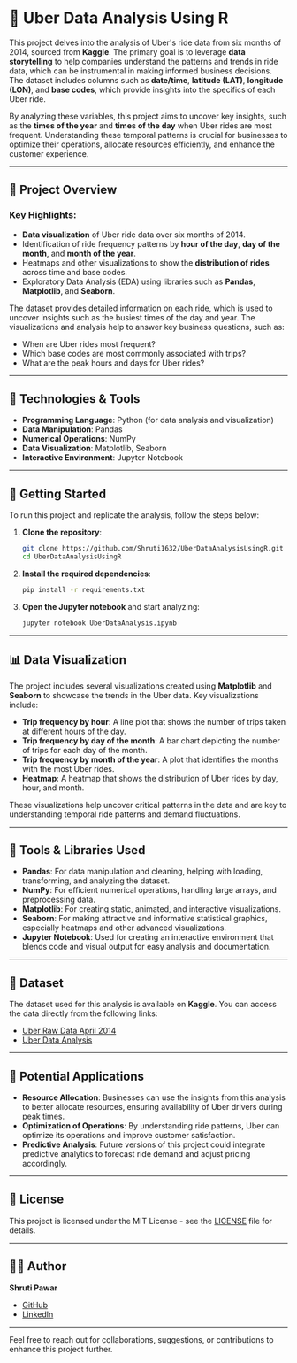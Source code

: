 # 🚖 Uber Data Analysis Using R

This project delves into the analysis of Uber's ride data from six months of 2014, sourced from **Kaggle**. The primary goal is to leverage **data storytelling** to help companies understand the patterns and trends in ride data, which can be instrumental in making informed business decisions. The dataset includes columns such as **date/time**, **latitude (LAT)**, **longitude (LON)**, and **base codes**, which provide insights into the specifics of each Uber ride.

By analyzing these variables, this project aims to uncover key insights, such as the **times of the year** and **times of the day** when Uber rides are most frequent. Understanding these temporal patterns is crucial for businesses to optimize their operations, allocate resources efficiently, and enhance the customer experience.

---

## 📌 Project Overview

### Key Highlights:
- **Data visualization** of Uber ride data over six months of 2014.
- Identification of ride frequency patterns by **hour of the day**, **day of the month**, and **month of the year**.
- Heatmaps and other visualizations to show the **distribution of rides** across time and base codes.
- Exploratory Data Analysis (EDA) using libraries such as **Pandas**, **Matplotlib**, and **Seaborn**.

The dataset provides detailed information on each ride, which is used to uncover insights such as the busiest times of the day and year. The visualizations and analysis help to answer key business questions, such as:
- When are Uber rides most frequent?
- Which base codes are most commonly associated with trips?
- What are the peak hours and days for Uber rides?

---

## 🧠 Technologies & Tools

- **Programming Language**: Python (for data analysis and visualization)
- **Data Manipulation**: Pandas
- **Numerical Operations**: NumPy
- **Data Visualization**: Matplotlib, Seaborn
- **Interactive Environment**: Jupyter Notebook

---

## 🚀 Getting Started

To run this project and replicate the analysis, follow the steps below:

1. **Clone the repository**:
   ```bash
   git clone https://github.com/Shruti1632/UberDataAnalysisUsingR.git
   cd UberDataAnalysisUsingR
   ```

2. **Install the required dependencies**:
   ```bash
   pip install -r requirements.txt
   ```

3. **Open the Jupyter notebook** and start analyzing:
   ```bash
   jupyter notebook UberDataAnalysis.ipynb
   ```

---

## 📊 Data Visualization

The project includes several visualizations created using **Matplotlib** and **Seaborn** to showcase the trends in the Uber data. Key visualizations include:

- **Trip frequency by hour**: A line plot that shows the number of trips taken at different hours of the day.
- **Trip frequency by day of the month**: A bar chart depicting the number of trips for each day of the month.
- **Trip frequency by month of the year**: A plot that identifies the months with the most Uber rides.
- **Heatmap**: A heatmap that shows the distribution of Uber rides by day, hour, and month.

These visualizations help uncover critical patterns in the data and are key to understanding temporal ride patterns and demand fluctuations.

---

## 🔧 Tools & Libraries Used

- **Pandas**: For data manipulation and cleaning, helping with loading, transforming, and analyzing the dataset.
- **NumPy**: For efficient numerical operations, handling large arrays, and preprocessing data.
- **Matplotlib**: For creating static, animated, and interactive visualizations.
- **Seaborn**: For making attractive and informative statistical graphics, especially heatmaps and other advanced visualizations.
- **Jupyter Notebook**: Used for creating an interactive environment that blends code and visual output for easy analysis and documentation.

---

## 📄 Dataset

The dataset used for this analysis is available on **Kaggle**. You can access the data directly from the following links:

- [Uber Raw Data April 2014](https://www.kaggle.com/uberdataset)
- [Uber Data Analysis](https://www.kaggle.com/shaunmaharaj/uber-data-analysis)

---

## 🎯 Potential Applications

- **Resource Allocation**: Businesses can use the insights from this analysis to better allocate resources, ensuring availability of Uber drivers during peak times.
- **Optimization of Operations**: By understanding ride patterns, Uber can optimize its operations and improve customer satisfaction.
- **Predictive Analysis**: Future versions of this project could integrate predictive analytics to forecast ride demand and adjust pricing accordingly.

---

## 📄 License

This project is licensed under the MIT License - see the [LICENSE](LICENSE) file for details.

---

## 🙋‍♀️ Author

**Shruti Pawar**

- [GitHub](https://github.com/Shruti1632)
- [LinkedIn](https://www.linkedin.com/in/shruti-pawar-0a9031235/)

---

Feel free to reach out for collaborations, suggestions, or contributions to enhance this project further.
